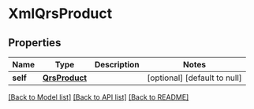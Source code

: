# XmlQrsProduct

## Properties
Name | Type | Description | Notes
------------ | ------------- | ------------- | -------------
**self** | [**QrsProduct**](QrsProduct.md) |  | [optional] [default to null]

[[Back to Model list]](../README.md#documentation-for-models) [[Back to API list]](../README.md#documentation-for-api-endpoints) [[Back to README]](../README.md)


